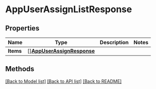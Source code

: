 # AppUserAssignListResponse

## Properties

Name | Type | Description | Notes
------------ | ------------- | ------------- | -------------
**Items** | [][**AppUserAssignResponse**](AppUserAssignResponse.md) |  | 

## Methods


[[Back to Model list]](../README.md#documentation-for-models) [[Back to API list]](../README.md#documentation-for-api-endpoints) [[Back to README]](../README.md)


